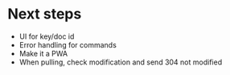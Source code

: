 # Next steps

 * UI for key/doc id
 * Error handling for commands
 * Make it a PWA
 * When pulling, check modification and send 304 not modified
